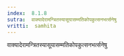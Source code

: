 ```yaml
---
index:  8.1.8
sutra:  वाक्यादेरामन्त्रितस्यासूयासम्मतिकोपकुत्सनभर्त्सनेषु
vritti:  samhita 
---
```


वाक्यादेरामन्त्रितस्यासूयासम्मतिकोपकुत्सनभर्त्सनेषु

